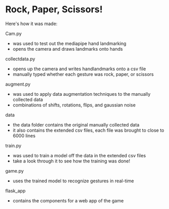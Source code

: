 # Rock, Paper, Scissors! 

Here's how it was made: 

Cam.py 
* was used to test out the mediapipe hand landmarking 
* opens the camera and draws landmarks onto hands 

collectdata.py
* opens up the camera and writes handlandmarks onto a csv file 
* manually typed whether each gesture was rock, paper, or scissors 

augment.py 
* was used to apply data augmentation techniques to the manually collected data 
* combinations of shifts, rotations, flips, and gaussian noise 

data 
* the data folder contains the original manually collected data 
* it also contains the extended csv files, each file was brought to close to 6000 lines

train.py
* was used to train a model off the data in the extended csv files 
* take a look through it to see how the training was done!

game.py 
* uses the trained model to recognize gestures in real-time

flask_app 
* contains the components for a web app of the game
